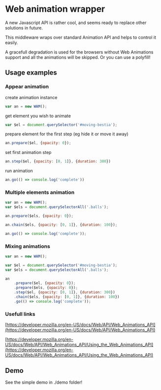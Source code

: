 # Web animation wrapper

A new Javascript API is rather cool, and seems ready to replace other solutions in future.

This middleware wraps over standard Animation API and helps to control it easily.

A gracefull degradation is used for the browsers without Web Animations support and all the animations will be skipped.
Or you can use a polyfill!

## Usage examples

### Appear animation

create animation instance

```javascript
var an = new WAM();
```

get element you wish to animate

```javascript
var $el = document.querySelector('#moving-bestia');
```

prepare element for the first step (eg hide it or move it away)

```javascript
an.prepare($el, {opacity: 0});
```

set first animation step

```javascript
an.step($el, {opacity: [0, 1]}, {duration: 300})
```

run animation

```javascript
an.go(() => console.log('complete'))
```

### Multiple elements animation


```javascript
var an = new WAM();
var $els = document.querySelectorAll('.balls');

an.prepare($els, {opacity: 0});

an.chain($els, {opacity: [0, 1]}, {duration: 100});

an.go(() => console.log('complete'));
```

### Mixing animations


```javascript
var an = new WAM();

var $el = document.querySelector('#moving-bestia');
var $els = document.querySelectorAll('.balls');

an
    .prepare($el, {opacity: 0});
    .prepare($els, {opacity: 0});
    .step($el, {opacity: [0, 1]}, {duration: 300})
    .chain($els, {opacity: [0, 1]}, {duration: 100})
    .go(() => console.log('complete'));
```

### Usefull links

[https://developer.mozilla.org/en-US/docs/Web/API/Web_Animations_API](https://developer.mozilla.org/en-US/docs/Web/API/Web_Animations_API)

[https://developer.mozilla.org/en-US/docs/Web/API/Web_Animations_API/Using_the_Web_Animations_API](https://developer.mozilla.org/en-US/docs/Web/API/Web_Animations_API/Using_the_Web_Animations_API)


## Demo

See the simple demo in ./demo folder!